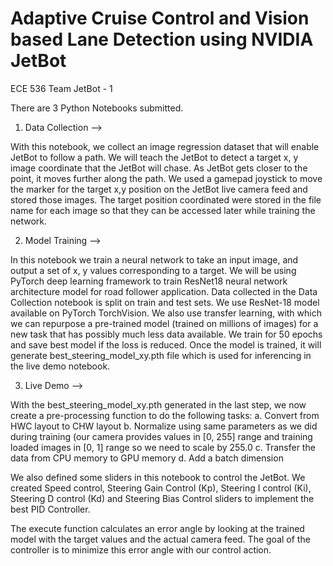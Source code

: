 # Adaptive Cruise Control and Vision based Lane Detection using NVIDIA JetBot

ECE 536 Team JetBot - 1

There are 3 Python Notebooks submitted.


1. Data Collection -->

With this notebook, we collect an image regression dataset that will enable JetBot to follow a path.
We will teach the JetBot to detect a target x, y image coordinate that the JetBot will chase. As JetBot gets closer to the point, it moves further along the path. We used a gamepad joystick to move the marker 
for the target x,y position on the JetBot live camera feed and stored those images. The target position
coordinated were stored in the file name for each image so that they can be accessed later while training 
the network.


2. Model Training -->

In this notebook we  train a neural network to take an input image, and output a set of x, y values corresponding to a target.
We will be using PyTorch deep learning framework to train ResNet18 neural network architecture model for road follower application.
Data collected in the Data Collection notebook is split on train and test sets.
We use ResNet-18 model available on PyTorch TorchVision.
We also use transfer learning, with which we can repurpose a pre-trained model (trained on millions of images) for a new task that has possibly much less data available.
We train for 50 epochs and save best model if the loss is reduced.
Once the model is trained, it will generate best_steering_model_xy.pth file which  is used for inferencing in the live demo notebook.


3. Live Demo -->

With the best_steering_model_xy.pth generated in the last step, we now create a pre-processing function to do the following tasks:
a. Convert from HWC layout to CHW layout
b. Normalize using same parameters as we did during training (our camera provides values in [0, 255] range and training loaded images in [0, 1] range so we need to scale by 255.0
c. Transfer the data from CPU memory to GPU memory
d. Add a batch dimension

We also defined some sliders in this notebook to control the JetBot. We created Speed control, Steering Gain Control (Kp), Steering I control (Ki), Steering D control (Kd) and Steering Bias Control sliders to implement the best PID Controller.

The execute function calculates an error angle by looking at the trained model with the target values and the actual camera feed. The goal of the controller is to minimize this error angle with our control action.
